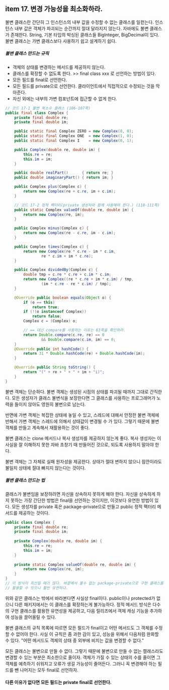 ## item 17. 변경 가능성을 최소화하라.	



불변 클래스란 간단히 그 인스턴스의 내부 값을 수정할 수 없는 클래스를 일컫는다. 인스턴스 내부 값은 객체가 파괴되는 순간까지 절대 달라지지 않는다. 자바에도 불변 클래스가 존재한다. String, 기본 타입의 박싱된 클래스들 BigInteger, BigDecimal이 있다. 불변 클래스는 가변 클래스보다 사용하기 쉽고 설계하기 쉽다.



##### 불변 클래스 만드는 규칙

- 객체의 상태를 변경하는 메서드를 제공하지 않는다.
- 클래스를 확장할 수 없도록 한다. >> final class xxx 로 선언하는 방법이 있다.
- 모든 필드를 final로 선언한다. 
- 모든 필드를 private으로 선언한다. 클라이언트에서 직접적으로 수정되는 것을 막아준다.
- 자신 외에는 내부의 가변 컴포넌트에 접근할 수 없게 한다.



```java
// 코드 17-1 불변 복소수 클래스 (106-107쪽)
public final class Complex {
    private final double re;
    private final double im;

    public static final Complex ZERO = new Complex(0, 0);
    public static final Complex ONE  = new Complex(1, 0);
    public static final Complex I    = new Complex(0, 1);

    public Complex(double re, double im) {
        this.re = re;
        this.im = im;
    }

    public double realPart()      { return re; }
    public double imaginaryPart() { return im; }

    public Complex plus(Complex c) {
        return new Complex(re + c.re, im + c.im);
    }

    // 코드 17-2 정적 팩터리(private 생성자와 함께 사용해야 한다.) (110-111쪽)
    public static Complex valueOf(double re, double im) {
        return new Complex(re, im);
    }

    public Complex minus(Complex c) {
        return new Complex(re - c.re, im - c.im);
    }

    public Complex times(Complex c) {
        return new Complex(re * c.re - im * c.im,
                re * c.im + im * c.re);
    }

    public Complex dividedBy(Complex c) {
        double tmp = c.re * c.re + c.im * c.im;
        return new Complex((re * c.re + im * c.im) / tmp,
                (im * c.re - re * c.im) / tmp);
    }

    @Override public boolean equals(Object o) {
        if (o == this)
            return true;
        if (!(o instanceof Complex))
            return false;
        Complex c = (Complex) o;

        // == 대신 compare를 사용하는 이유는 63쪽을 확인하라.
        return Double.compare(c.re, re) == 0
                && Double.compare(c.im, im) == 0;
    }
    @Override public int hashCode() {
        return 31 * Double.hashCode(re) + Double.hashCode(im);
    }

    @Override public String toString() {
        return "(" + re + " + " + im + "i)";
    }
}

```



불변 객체는 단순하다. 불변 객체는 생성된 시점의 상태를 파괴될 때까지 그대로 간직한다. 모든 생성자가 클래스 불변식을 보장한다면 그 클래스를 사용하는 프로그래머가 노력을 들이지 않아도 영원히 불변으로 남는다.

반면에 가변 객체는 복잡한 상태에 놓일 수 있고, 스레드에 대해서 안정한 불변 객체에 반해서 가변 객체는 스레드에 의해서 상태값이 변경될 수 가 있다. 그렇기 때문에 불변 객체를 만들고 계속해서 재활용하는 것이 좋다.

불변 클래스는 clone 메서드나 복사 생성자를 제공하지 않는게 좋다. 복사 생성자는 이 사실을 잘 이해하지 못한 자바 초창기 때 만들어진 것으로, 되도록 사용하지 말아야 한다.

불변 객체는 그 자체로 실패 원자성을 제공한다. 상태가 절대 변하지 않으니 잠깐이라도 불일치 상태에 절대 빠지지 않는다는 것이다.



##### 불변 클래스 만드는 법

클래스가 불변임을 보장하려면 자신을 상속하지 못하게 해야 한다. 자신을 상속하게 하지 못하는 가장 간단한 방법은 final을 선언하는 것이지만, 이것보다 유연한 방법이 있다. 모든 생성자를 private 혹은 package-private으로 만들고 public 정적 팩터리 메서드를 제공하는 것이다. 



```java
public class Complex {
    private final double re;
    private final double im;
    
    private Complex(double re, double im) {
        this.re = re;
        this.im = im;
    }
    
    private static Complex valueOf(double re, double im) {
        return new Complex(re, im);
    }
}
// 이 방식이 최선일 때가 많다. 바깥에서 볼수 없는 package-private으로 구현 클래스를 원하는 만큼
// 활용할 수 잇으니 훨씬 유연하다.
```

위와 같은 클래스는 밖에서 바라본다면 사실상 final이다. public이나 protected가 없으니 다른 패키지에서는 이 클래스를 확장하는게 불가능하다. 정적 메서드 방식은 다수의 구현 클래스를 활용한 유연성을 제공하고, 다음 릴리즈에서 객체 캐싱 기능을 추가하여 성능을 끌어올릴 수 있다.



불변 클래스의 규칙 목록에 따르면 모든 필드가 final이고 어떤 메서드도 그 객체를 수정할 수 없어야 한다. 사실 이 규칙은 좀 과한 감이 있고, 성능을 위해서 다음처럼 완화할 수 있다. "어떤 메서드도 객체의 상태 중 외부에 비치는 값을 변경할 수 없다."

모든 클래스는 불변으로 만들 수 없다. 그렇기 때문에 불변으로 만들 수 없는 캘래스라도 변경할 수 있는 부분은 최소한으로 줄이자. 객체가 가질 수 있는 상태의 수를 줄이면 그 객체를 예측하기 쉬워지고 오류가 생길 가능성이 줄어든다. 그러니 꼭 변경해야 하는 필드를 뺀 나머지는 모두 final로 선언하자. 

#### 다른 이유가 없다면 모든 필드는 private final로 선언한다.

